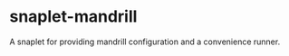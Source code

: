 snaplet-mandrill
================

A snaplet for providing mandrill configuration and a convenience runner.
